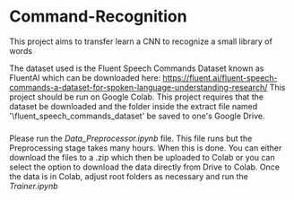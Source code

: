 # Command-Recognition
This project aims to transfer learn a CNN to recognize a small library of words

The dataset used is the Fluent Speech Commands Dataset known as FluentAI which can be downloaded here: https://fluent.ai/fluent-speech-commands-a-dataset-for-spoken-language-understanding-research/
This project should be run on Google Colab.
This project requires that the dataset be downloaded and the folder inside the extract file named '\fluent_speech_commands_dataset' be saved to one's Google Drive.

###
Please run the *Data_Preprocessor.ipynb* file. This file runs but the Preprocessing stage takes many hours. 
When this is done. You can either download the files to a .zip which then be uploaded to Colab or you can select the option to download the data directly from Drive to Colab.
Once the data is in Colab, adjust root folders as necessary and run the *Trainer.ipynb*

